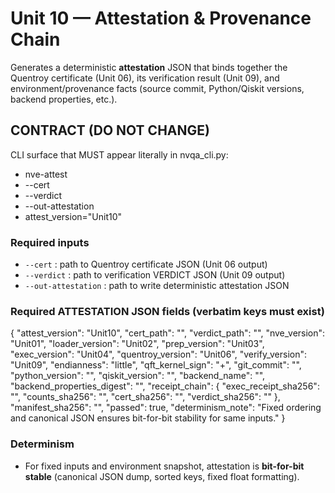 # Unit 10 — Attestation & Provenance Chain

Generates a deterministic **attestation** JSON that binds together the Quentroy certificate (Unit 06), its verification result (Unit 09), and environment/provenance facts (source commit, Python/Qiskit versions, backend properties, etc.).

## CONTRACT (DO NOT CHANGE)
CLI surface that MUST appear literally in nvqa_cli.py:
- nve-attest
- --cert
- --verdict
- --out-attestation
- attest_version="Unit10"

### Required inputs
- `--cert` : path to Quentroy certificate JSON (Unit 06 output)
- `--verdict` : path to verification VERDICT JSON (Unit 09 output)
- `--out-attestation` : path to write deterministic attestation JSON

### Required ATTESTATION JSON fields (verbatim keys must exist)
{
  "attest_version": "Unit10",
  "cert_path": "",
  "verdict_path": "",
  "nve_version": "Unit01",
  "loader_version": "Unit02",
  "prep_version": "Unit03",
  "exec_version": "Unit04",
  "quentroy_version": "Unit06",
  "verify_version": "Unit09",
  "endianness": "little",
  "qft_kernel_sign": "+",
  "git_commit": "",
  "python_version": "",
  "qiskit_version": "",
  "backend_name": "",
  "backend_properties_digest": "",
  "receipt_chain": {
    "exec_receipt_sha256": "",
    "counts_sha256": "",
    "cert_sha256": "",
    "verdict_sha256": ""
  },
  "manifest_sha256": "",
  "passed": true,
  "determinism_note": "Fixed ordering and canonical JSON ensures bit-for-bit stability for same inputs."
}

### Determinism
- For fixed inputs and environment snapshot, attestation is **bit-for-bit stable** (canonical JSON dump, sorted keys, fixed float formatting).
